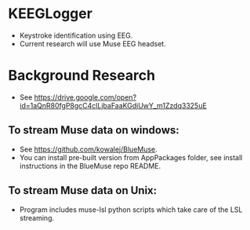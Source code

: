 # KEEGLogger
* Keystroke identification using EEG.
* Current research will use Muse EEG headset. 

# Background Research
* See https://drive.google.com/open?id=1aQnR80fgP8gcC4clLjbaFaaKGdiUwY_m1Zzdq3325uE

## To stream Muse data on windows: 
* See https://github.com/kowalej/BlueMuse.
* You can install pre-built version from AppPackages folder, see install instructions in the BlueMuse repo README.

## To stream Muse data on Unix:
* Program includes muse-lsl python scripts which take care of the LSL streaming.